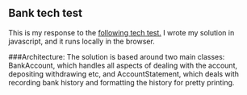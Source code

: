 ## Bank tech test
This is my response to the [following tech test.](https://github.com/makersacademy/course/blob/master/individual_challenges/bank_tech_test.md)
I wrote my solution in javascript, and it runs locally in the browser.

###Architecture:
The solution is based around two main classes: BankAccount, which handles all aspects of dealing with the account, depositing withdrawing etc, and AccountStatement, which deals with recording bank history and formatting the history for pretty printing.
